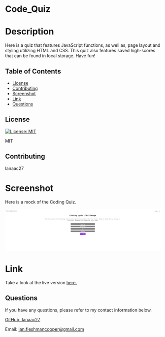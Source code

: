 # Code_Quiz
# Description
Here is a quiz that features JavaScript functions, as well as, page layout and styling utilizing HTML and CSS. This quiz also features saved high-scores that can be found in local storage. Have fun!

## Table of Contents

* [License](#license)
* [Contributing](#contributing)
* [Screenshot](#screenshot)
* [Link](#link)
* [Questions](#questions)

## License

[![License: MIT](https://img.shields.io/badge/License-MIT-yellow.svg)](https://opensource.org/licenses/MIT)

MIT

## Contributing

Ianaac27

# Screenshot
Here is a mock of the Coding Quiz.

![Coding_Quiz](assets/screenshot.png)

# Link
Take a look at the live version [here.](https://ianaac27.github.io/Code_Quiz/)

## Questions

If you have any questions, please refer to my contact information below.

[GitHub: Ianaac27](https://www.github.com/Ianaac27)

Email: ian.fleshmancooper@gmail.com
